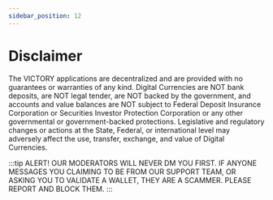 ```yaml
---
sidebar_position: 12
---
```

# Disclaimer

The VICTORY applications are decentralized and are provided with no guarantees or warranties of any kind.
 Digital Currencies are NOT bank deposits, are NOT legal tender, are NOT backed by the government, and accounts and value balances are NOT subject to Federal Deposit Insurance Corporation or Securities Investor Protection Corporation or any other governmental or government-backed protections.
 Legislative and regulatory changes or actions at the State, Federal, or international level may adversely affect the use, transfer, exchange, and value of Digital Currencies.

:::tip ALERT!
OUR MODERATORS WILL NEVER DM YOU FIRST. IF ANYONE MESSAGES YOU CLAIMING TO BE FROM OUR SUPPORT TEAM, OR ASKING YOU TO VALIDATE A WALLET, THEY ARE A SCAMMER. PLEASE REPORT AND BLOCK THEM.
:::